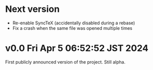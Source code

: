 # Next version

- Re-enable SyncTeX (accidentally disabled during a rebase)
- Fix a crash when the same file was opened multiple times

# v0.0 Fri Apr  5 06:52:52 JST 2024

First publicly announced version of the project.
Still alpha.

